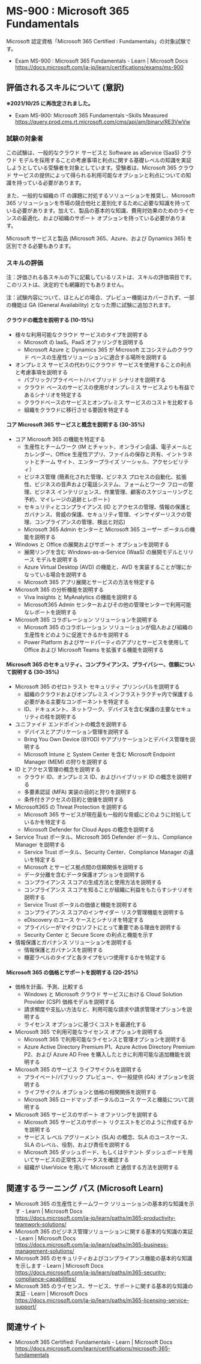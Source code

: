 # MS-900 : Microsoft 365 Fundamentals
Microsoft 認定資格「Microsoft 365 Certified : Fundamentals」の対象試験です。
- Exam MS-900 : Microsoft 365 Fundamentals - Learn | Microsoft Docs  
https://docs.microsoft.com/ja-jp/learn/certifications/exams/ms-900

## 評価されるスキルについて (意訳)
**※2021/10/25 に再改定されました。**
- Exam MS-900: Microsoft 365 Fundamentals –Skills Measured  
https://query.prod.cms.rt.microsoft.com/cms/api/am/binary/RE3VwVw

### 試験の対象者
この試験は、一般的なクラウド サービスと Software as aService (SaaS) クラウド モデルを採用することの考慮事項と利点に関する基礎レベルの知識を実証しようとしている受験者を対象としています。受験者は、Microsoft 365 クラウド サービスの提供によって得られる利用可能なオプションと利点についての知識を持っている必要があります。

また、一般的な組織の IT の課題に対処するソリューションを推奨し、Microsoft 365 ソリューションを市場の競合他社と差別化するために必要な知識を持っている必要があります。加えて、製品の基本的な知識、費用対効果のためのライセンスの最適化、および組織のサポート オプションを持っている必要があります。

Microsoft サービスと製品 (Microsoft 365、Azure、および Dynamics 365) を区別できる必要もあります。

### スキルの評価
注：評価される各スキルの下に記載しているリストは、スキルの評価項目です。このリストは、決定的でも網羅的でもありません。

注：試験内容について、ほとんどの場合、プレビュー機能はカバーされず、一部の機能は GA (General Availability) となった際に試験に追加されます。

#### クラウドの概念を説明する (10-15%)
- 様々な利用可能なクラウド サービスのタイプを説明する
  - Microsoft の IaaS。PaaS オファリングを説明する
  - Microsoft Azure と Dynamics 365 が Microsoft エコシステムのクラウド ベースの生産性ソリューションに適合する場所を説明する
- オンプレミス サービスの代わりにクラウド サービスを使用することの利点と考慮事項を説明する
  - パブリック/プライベート/ハイブリッド シナリオを説明する
  - クラウド ベースのサービスの使用がオンプレミス サービスよりも有益であるシナリオを特定する
  - クラウドベースのサービスとオンプレミス サービスのコストを比較する
  - 組織をクラウドに移行させる要因を特定する
#### コア Microsoft 365 サービスと概念を説明する (30-35%)
- コア Microsoft 365 の機能を特定する
  - 生産性とチームワーク (IM とチャット、オンライン会議、電子メールとカレンダー、Office 生産性アプリ、ファイルの保存と共有、イントラネットとチーム サイト、エンタープライズ ソーシャル、アクセシビリティ）
  - ビジネス管理 (簡素化された管理、ビジネス プロセスの自動化、拡張性、ビジネスの音声および電話システム、フォームとワーク フローの管理、ビジネス インテリジェンス、作業管理、顧客のスケジューリングと予約、マイレージの追跡とレポート)
  - セキュリティとコンプライアンス (ID とアクセスの管理、情報の保護とガバナンス、脅威の保護、セキュリティ管理、インサイダーリスクの管理、コンプライアンスの管理、検出と対応)
  - Microsoft 365 Admin センターと Microsoft 365 ユーザー ポータルの機能を説明する
- Windows と Office の展開およびサポート オプションを説明する
  - 展開リングを含む Windows-as-a-Service (WaaS) の展開モデルとリリース モデルを説明する
  - Azure Virtual Desktop (AVD) の機能と、AVD を実装することが理にかなっている場合を説明する
  - Microsoft 365 アプリ展開とサービスの方法を特定する
- Microsoft 365 の分析機能を説明する
  - Viva Insights と MyAnalytics の機能を説明する
  - Microsoft365 Admin センターおよびその他の管理センターで利用可能なレポートを説明する
- Microsoft 365 コラボレーション ソリューションを説明する
  - Microsoft 365 のコラボレーション ソリューションが個人および組織の生産性をどのように促進できるかを説明する
  - Power Platform およびサードパーティのアプリとサービスを使用して Office および Microsoft Teams を拡張する機能を説明する
#### Microsoft 365 のセキュリティ、コンプライアンス、プライバシー、信頼について説明する (30-35%)
- Microsoft 365 のゼロトラスト セキュリティ プリンシパルを説明する
  - 組織のクラウドおよびオンプレミス インフラストラクチャ内で保護する必要がある主要なコンポーネントを特定する
  - ID、ドキュメント、ネットワーク、デバイスを含む保護の主要なセキュリティの柱を説明する
- ユニファイド エンドポイントの概念を説明する
  - デバイスとアプリケーション管理を説明する
  - Bring You Own Device (BYOD) やアプリケーションとデバイス管理を説明する
  - Microsoft Intune と System Center を含む Microsoft Endpoint Manager (MEM) の狩りを説明する
- ID とアクセス管理の概念を説明する
  - クラウド ID、オンプレミス ID、およびハイブリッド ID の概念を説明する
  - 多要素認証 (MFA) 実装の目的と狩りを説明する
  - 条件付きアクセスの目的と価値を説明する
- Microsoft365 の Threat Protection を説明する
  - Microsoft 365 サービスが現在最も一般的な脅威にどのように対処しているかを特定する
  - Microsoft Defender for Cloud Apps の概念を説明する
- Service Trust ポータル、Microsoft 365 Defender ポータル、Compliance Manager を説明する
  - Service Trust ポータル、Security Center、Compliance Manager の違いを特定する
  - Microsoft とサービス拠点間の信頼関係を説明する
  - データ分離を含むデータ保護オプションを説明する
  - コンプライアンス スコアの生成方法と使用方法を説明する
  - コンプライアンス スコアを知ることが組織に利益をもたらすシナリオを説明する
  - Service Trust ポータルの価値と機能を説明する
  - コンプライアンス スコアのインサイダー リスク管理機能を説明する
  - eDiscovery のユース ケースとシナリオを特定する
  - プライバシーがマイクロソフトにとって重要である理由を説明する
  - Security Center と Secure Score の利点と機能を示す
- 情報保護とガバナンス ソリューションを説明する
  - 情報保護とガバナンスを説明する
  - 機密ラベルのタイプと各タイプをいつ使用するかを特定する
#### Microsoft 365 の価格とサポートを説明する (20-25%)
- 価格を計画、予測、比較する
  - Windows と Microsoft クラウド サービスにおける Cloud Solution Provider (CSP) 価格モデルを説明する
  - 請求頻度や支払い方法など、利用可能な請求や請求管理オプションを説明する
  - ライセンス オプションに基づくコストを最適化する
- Microsoft 365 で利用可能なライセンス オプションを説明する
  - Microsoft 365 で利用可能なライセンスと管理オプションを説明する
  - Azure Active Directory Premium P1、Azure Active Directory Premium P2、および Azure AD Free を購入したときに利用可能な追加機能を説明する
- Microsoft 365 のサービス ライフサイクルを説明する
  - プライベート/パブリック プレビュー、や一般提供 (GA) オプションを説明する
  - ライフサイクル オプションと価格の相関関係を説明する
  - Microsoft 365 ロードマップ ポータルのユース ケースと機能について説明する
- Microsoft 365 サービスのサポート オファリングを説明する
  - Microsoft 365 サービスのサポート リクエストをどのように作成するかを説明する
  - サービス レベル アグリーメント (SLA) の概念、SLA のユースケース、SLA のレベル、役割、および責任を説明する
  - Microsoft 365 ダッシュボード、もしくはテナント ダッシュボードを用いてサービスの正常性ステータスを確認する
  - 組織が UserVoice を用いて Microsoft と通信する方法を説明する

## 関連するラーニング パス (Microsoft Learn)
- Microsoft 365 の生産性とチームワーク ソリューションの基本的な知識を示す - Learn | Microsoft Docs  
https://docs.microsoft.com/ja-jp/learn/paths/m365-productivity-teamwork-solutions/
- Microsoft 365 のビジネス管理ソリューションに関する基本的な知識の実証 - Learn | Microsoft Docs  
https://docs.microsoft.com/ja-jp/learn/paths/m365-business-management-solutions/
- Microsoft 365 のセキュリティおよびコンプライアンス機能の基本的な知識を示します - Learn | Microsoft Docs  
https://docs.microsoft.com/ja-jp/learn/paths/m365-security-compliance-capabilities/
- Microsoft 365 のライセンス、サービス、サポートに関する基本的な知識の実証 - Learn | Microsoft Docs  
https://docs.microsoft.com/ja-jp/learn/paths/m365-licensing-service-support/

## 関連サイト
- Microsoft 365 Certified: Fundamentals - Learn | Microsoft Docs  
https://docs.microsoft.com/learn/certifications/microsoft-365-fundamentals